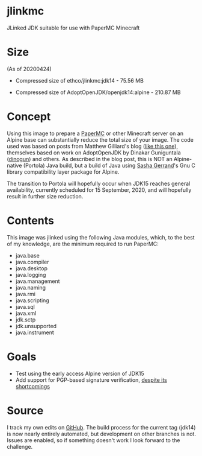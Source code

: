 # jlinkmc
JLinked JDK suitable for use with PaperMC Minecraft

# Size

(As of 20200424)

+ Compressed size of ethco/jlinkmc:jdk14 - 75.56 MB

+ Compressed size of AdoptOpenJDK/openjdk14:alpine - 210.87 MB

# Concept

Using this image to prepare a [PaperMC](https://papermc.io/) or other Minecraft server on an Alpine base can substantially reduce the total size of your image. The code used was based on posts from Matthew Gilliard's blog ([like this one](https://blog.gilliard.lol/2018/11/05/alpine-jdk11-images.html)), themselves based on work on AdoptOpenJDK by Dinakar Guniguntala ([dinogun](https://github.com/dinogun)) and others. As described in the blog post, this is NOT an Alpine-native (Portola) Java build, but a build of Java using [Sasha Gerrand](https://github.com/sgerrand)'s Gnu C library compatibility layer package for Alpine. 

The transition to Portola will hopefully occur when JDK15 reaches general availability, currently scheduled for 15 September, 2020, and will hopefully result in further size reduction.

# Contents

This image was jlinked using the following Java modules, which, to the best of my knowledge, are the minimum required to run PaperMC:

+ java.base
+ java.compiler
+ java.desktop
+ java.logging
+ java.management
+ java.naming
+ java.rmi
+ java.scripting
+ java.sql
+ java.xml
+ jdk.sctp
+ jdk.unsupported
+ java.instrument

# Goals

+ Test using the early access Alpine version of JDK15
+ Add support for PGP-based signature verification, [despite its shortcomings](https://arstechnica.com/information-technology/2016/12/op-ed-im-giving-up-on-pgp/)

# Source

I track my own edits on [GitHub](https://github.com/boner-cmd/jlinkmc). The build process for the current tag (jdk14) is now nearly entirely automated, but development on other branches is not. Issues are enabled, so if something doesn't work I look forward to the challenge.

